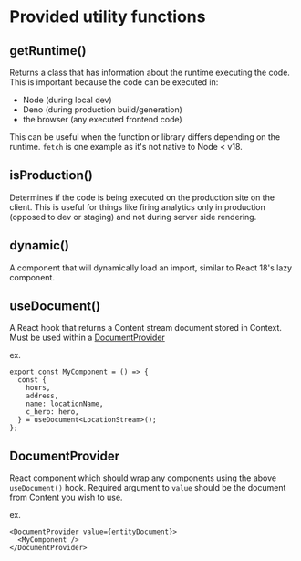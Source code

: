 # Provided utility functions

## getRuntime()

Returns a class that has information about the runtime executing the code. This is important because the code can be executed in:

- Node (during local dev)
- Deno (during production build/generation)
- the browser (any executed frontend code)

This can be useful when the function or library differs depending on the runtime. `fetch` is one example as it's not native to Node < v18.

## isProduction()

Determines if the code is being executed on the production site on the client. This is useful for things like firing analytics only in production (opposed to dev or staging) and not during server side rendering.

## dynamic()

A component that will dynamically load an import, similar to React 18's lazy component.

## useDocument()

A React hook that returns a Content stream document stored in Context. Must be used within a
[DocumentProvider](#DocumentProvider)

ex.

```tsx
export const MyComponent = () => {
  const {
    hours,
    address,
    name: locationName,
    c_hero: hero,
  } = useDocument<LocationStream>();
};
```

## DocumentProvider

React component which should wrap any components using the above `useDocument()` hook.
Required argument to `value` should be the document from Content you wish to use.

ex.

```tsx
<DocumentProvider value={entityDocument}>
  <MyComponent />
</DocumentProvider>
```
